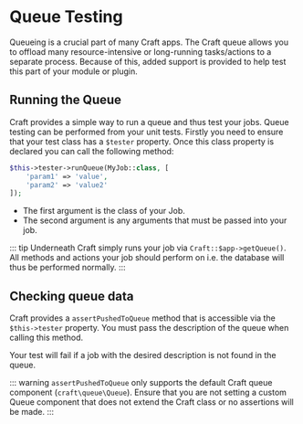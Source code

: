 # Queue Testing

Queueing is a crucial part of many Craft apps. The Craft queue allows you to offload many resource-intensive or long-running tasks/actions to a separate process. Because of this, added support is provided to help test this part of your module or plugin.

## Running the Queue

Craft provides a simple way to run a queue and thus test your jobs. Queue testing can be performed from your unit tests. Firstly you need to ensure that your test class has a `$tester` property. Once this class property is declared you can call the following method:

```php
$this->tester->runQueue(MyJob::class, [
    'param1' => 'value',
    'param2' => 'value2'
]);
```

- The first argument is the class of your Job.
- The second argument is any arguments that must be passed into your job.

::: tip
Underneath Craft simply runs your job via `Craft::$app->getQueue()`. All methods and actions your job should perform on i.e. the database will thus be performed normally.
:::

## Checking queue data

Craft provides a `assertPushedToQueue` method that is accessible via the `$this->tester` property. You must pass the description of the queue when calling this method.

Your test will fail if a job with the desired description is not found in the queue.

::: warning
`assertPushedToQueue` only supports the default Craft queue component (`craft\queue\Queue`). Ensure that you are not setting a custom Queue component that does not extend the Craft class or no assertions will be made.
:::
